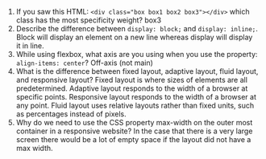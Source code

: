 <!-- Answers to the Self Study Questions go here -->

1. If you saw this HTML: `<div class="box box1 box2 box3"></div>` which class has the most specificity weight?
	box3
2. Describe the difference between `display: block;` and `display: inline;`.
	Block will display an element on a new line whereas display will display it in line.
3. While using flexbox, what axis are you using when you use the property: `align-items: center`?
	Off-axis (not main)
4. What is the difference between fixed layout, adaptive layout, fluid layout, and responsive layout?
	Fixed layout is where sizes of elements are all predetermined.
	Adaptive layout responds to the width of a browser at specific points.
	Responsive layout responds to the width of a browser at any point.
	Fluid layout uses relative layouts rather than fixed units, such as percentages instead of pixels. 
5. Why do we need to use the CSS property max-width on the outer most container in a responsive website?
	In the case that there is a very large screen there would be a lot of empty space if the layout did not have a max 	    width. 

